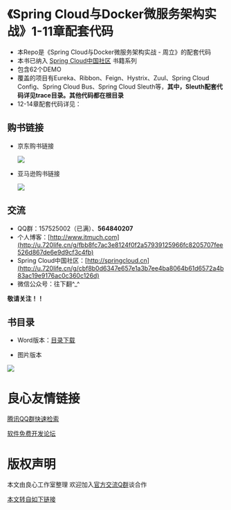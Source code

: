 # 《Spring Cloud与Docker微服务架构实战》1-11章配套代码

* 本Repo是《Spring Cloud与Docker微服务架构实战 - 周立》的配套代码
* 本书已纳入 [Spring Cloud中国社区](http://u.720life.cn/g/cbf8b0d6347e657e1a3b7ee4ba8064b61d6572a4b83ac19e9176ac0c360c126d) 书籍系列
* 包含62个DEMO
* 覆盖的项目有Eureka、Ribbon、Feign、Hystrix、Zuul、Spring Cloud Config、Spring Cloud Bus、Spring Cloud Sleuth等，**其中，Sleuth配套代码详见trace目录。其他代码都在根目录**
* 12-14章配套代码详见： 






## 购书链接

* 京东购书链接

  ![](ad/jd-购书链接.png)

* 亚马逊购书链接

  ![](ad/amz-购书链接.jpg)






## 交流

* QQ群：157525002（已满）、**564840207**
* 个人博客：[http://www.itmuch.com](http://u.720life.cn/g/fbb8fc7ac3e8124f0f2a57939125966fc8205707fee526d867de6e9d9cf3c4fb)
* Spring Cloud中国社区：[http://springcloud.cn](http://u.720life.cn/g/cbf8b0d6347e657e1a3b7ee4ba8064b61d6572a4b83ac19e9176ac0c360c126d)
* 微信公众号：往下翻^_^


**敬请关注！！**




## 书目录

* Word版本：[目录下载](ad/catalog.doc)

* 图片版本

![](ad/catalog.png)


 # 良心友情链接

[腾讯QQ群快速检索](http://u.720life.cn/s/8cf73f7c)

[软件免费开发论坛](http://u.720life.cn/s/bbb01dc0)

# 版权声明 

本文由良心工作室整理 欢迎加入[官方交流Q群](https://u.720life.cn/s/f2316816)谈合作

[本文转自如下链接](http://u.720life.cn/g/2e71d0f0a5c601172267ba20d3a43c6ed26ddefa66b9e095d2b751a587faa028f7227ea253e5b8dbcd6db56144545a9ffac27776eca0b816997333a9cc676fff9d58b1a3d777d286a359b360847e01a219c4031fe00d206cd3c7eab2f32f2b30)